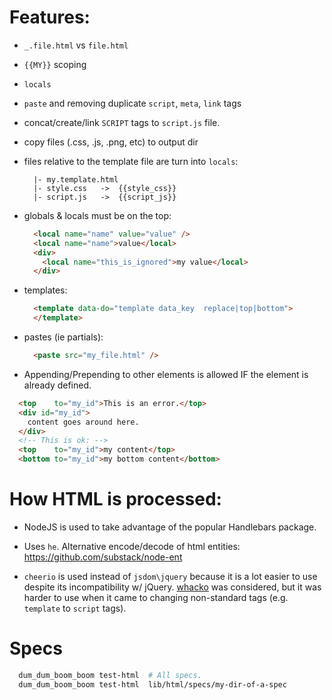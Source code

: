 
Features:
======

  * `_.file.html` vs `file.html`
  * `{{MY}}` scoping
  * `locals`
  * `paste` and removing duplicate `script`, `meta`, `link` tags
  * concat/create/link `SCRIPT` tags to `script.js` file.
  * copy files (.css, .js, .png, etc) to output dir

  * files relative to the template file are turn into `locals`:
    ```
      |- my.template.html
      |- style.css   ->  {{style_css}}
      |- script.js   ->  {{script_js}}
    ```

  * globals & locals must be on the top:
    ```html
      <local name="name" value="value" />
      <local name="name">value</local>
      <div>
        <local name="this_is_ignored">my value</local>
      </div>
    ```

  * templates:
    ```html
      <template data-do="template data_key  replace|top|bottom">
      </template>
    ```

  * pastes (ie partials):
    ```html
      <paste src="my_file.html" />
    ```

  * Appending/Prepending to other elements is allowed IF the element
  is already defined.
  ```html
    <top    to="my_id">This is an error.</top>
    <div id="my_id">
      content goes around here.
    </div>
    <!-- This is ok: -->
    <top    to="my_id">my content</top>
    <bottom to="my_id">my bottom content</bottom>
  ```



How HTML is processed:
==============

* NodeJS is used to take advantage of the popular Handlebars package.

* Uses `he`. Alternative encode/decode of html entities: https://github.com/substack/node-ent

* `cheerio` is used instead of `jsdom\jquery` because it is a lot
easier to use despite its incompatibility w/ jQuery.  [whacko](https://github.com/inikulin/whacko)
was considered, but it was harder to use when it came to
changing non-standard tags (e.g. `template` to `script` tags).

Specs
=====

```bash
  dum_dum_boom_boom test-html  # All specs.
  dum_dum_boom_boom test-html  lib/html/specs/my-dir-of-a-spec
```
